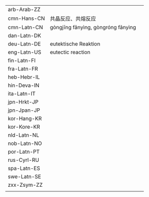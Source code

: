 | | | |
|-|-|-|
| arb-Arab-ZZ |  |  |
| cmn-Hans-CN | 共晶反应、共熔反应 |  |
| cmn-Latn-CN | gòngjīng fǎnyìng, gòngróng fǎnyìng |  |
| dan-Latn-DK |  |  |
| deu-Latn-DE | eutektische Reaktion |  |
| eng-Latn-US | eutectic reaction |  |
| fin-Latn-FI |  |  |
| fra-Latn-FR |  |  |
| heb-Hebr-IL |  |  |
| hin-Deva-IN |  |  |
| ita-Latn-IT |  |  |
| jpn-Hrkt-JP |  |  |
| jpn-Jpan-JP |  |  |
| kor-Hang-KR |  |  |
| kor-Kore-KR |  |  |
| nld-Latn-NL |  |  |
| nob-Latn-NO |  |  |
| por-Latn-PT |  |  |
| rus-Cyrl-RU |  |  |
| spa-Latn-ES |  |  |
| swe-Latn-SE |  |  |
| zxx-Zsym-ZZ |  |  |
|  |  |  |

